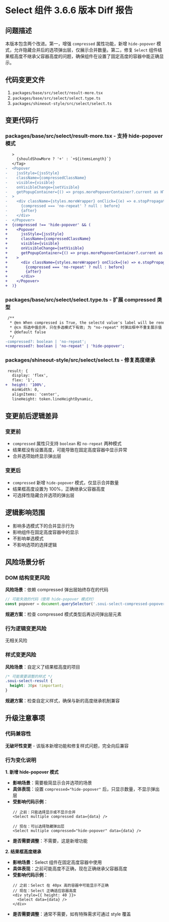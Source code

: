# Select 组件 3.6.6 版本 Diff 报告

## 问题描述

本版本包含两个改进。第一，增强 `compressed` 属性功能，新增 `hide-popover` 模式，允许隐藏合并后的选项弹出层，仅展示合并数量。第二，修复 `Select` 组件结果框高度不继承父容器高度的问题，确保组件在设置了固定高度的容器中能正确显示。

## 代码变更文件

1. `packages/base/src/select/result-more.tsx`
2. `packages/base/src/select/select.type.ts`
3. `packages/shineout-style/src/select/select.ts`

## 变更代码行

### packages/base/src/select/result-more.tsx - 支持 hide-popover 模式

```diff
   >
     {shouldShowMore ? '+' : `+${itemsLength}`}
   </Tag>
-  <Popover
-    jssStyle={jssStyle}
-    className={compressedClassName}
-    visible={visible}
-    onVisibleChange={setVisible}
-    getPopupContainer={() => props.morePopoverContainer?.current as HTMLElement}
-  >
-    <div className={styles.moreWrapper} onClick={(e) => e.stopPropagation()}>
-      {compressed === 'no-repeat' ? null : before}
-      {after}
-    </div>
-  </Popover>
+  {compressed !== 'hide-popover' && (
+    <Popover
+      jssStyle={jssStyle}
+      className={compressedClassName}
+      visible={visible}
+      onVisibleChange={setVisible}
+      getPopupContainer={() => props.morePopoverContainer?.current as HTMLElement}
+    >
+      <div className={styles.moreWrapper} onClick={(e) => e.stopPropagation()}>
+        {compressed === 'no-repeat' ? null : before}
+        {after}
+      </div>
+    </Popover>
+  )}
```

### packages/base/src/select/select.type.ts - 扩展 compressed 类型

```diff
 /**
  * @en When compressed is True, the selectd value's label will be rendered by compressed popover.
  * @cn 将选中值合并，只在多选模式下有效; 为 "no-repeat" 时弹出框中不重复展示值
  * @default false
  */
-compressed?: boolean | 'no-repeat';
+compressed?: boolean | 'no-repeat' | 'hide-popover';
```

### packages/shineout-style/src/select/select.ts - 修复高度继承

```diff
 result: {
   display: 'flex',
   flex: '1',
+  height: '100%',
   minWidth: 0,
   alignItems: 'center',
   lineHeight: token.lineHeightDynamic,
```

## 变更前后逻辑差异

### 变更前
- `compressed` 属性只支持 `boolean` 和 `no-repeat` 两种模式
- 结果框没有设置高度，可能导致在固定高度容器中显示异常
- 合并选项始终显示弹出层

### 变更后
- `compressed` 新增 `hide-popover` 模式，仅显示合并数量
- 结果框高度设置为 100%，正确继承父容器高度
- 可选择性隐藏合并选项的弹出层

## 逻辑影响范围

- 影响多选模式下的合并显示行为
- 影响组件在固定高度容器中的显示
- 不影响单选模式
- 不影响选项的选择逻辑

## 风险场景分析

### DOM 结构变更风险

**风险场景**：依赖 compressed 弹出层始终存在的代码
```javascript
// 可能失效的代码（使用 hide-popover 模式时）
const popover = document.querySelector('.soui-select-compressed-popover');
```
**规避方案**：检查 compressed 模式类型后再访问弹出层元素

### 行为逻辑变更风险

无相关风险

### 样式变更风险

**风险场景**：自定义了结果框高度的项目
```css
/* 可能需要调整的样式 */
.soui-select-result {
  height: 30px !important;
}
```
**规避方案**：检查自定义样式，确保与新的高度继承机制兼容

## 升级注意事项

### 代码兼容性

**无破坏性变更** - 该版本新增功能和修复样式问题，完全向后兼容

### 行为变化说明

**1. 新增 hide-popover 模式**
- **影响场景**：需要极简显示合并选项的场景
- **具体表现**：设置 `compressed="hide-popover"` 后，只显示数量，不显示弹出层
- **受影响代码示例**：
  ```tsx
  // 之前：只能选择显示或不显示合并
  <Select multiple compressed data={data} />
  
  // 现在：可以选择隐藏弹出层
  <Select multiple compressed="hide-popover" data={data} />
  ```
- **是否需要调整**：不需要，这是新增功能

**2. 结果框高度继承**
- **影响场景**：Select 组件在固定高度容器中使用
- **具体表现**：之前可能高度不正确，现在正确继承父容器高度
- **受影响代码示例**：
  ```tsx
  // 之前：Select 在 40px 高的容器中可能显示不正确
  // 现在：Select 正确适应容器高度
  <div style={{ height: 40 }}>
    <Select data={data} />
  </div>
  ```
- **是否需要调整**：通常不需要，如有特殊需求可通过 style 覆盖